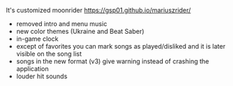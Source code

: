 It's customized moonrider
https://gsp01.github.io/mariuszrider/

- removed intro and menu music
- new color themes (Ukraine and Beat Saber)
- in-game clock
- except of favorites you can mark songs as played/disliked and it is later visible on the song list
- songs in the new format (v3) give warning instead of crashing the application
- louder hit sounds

